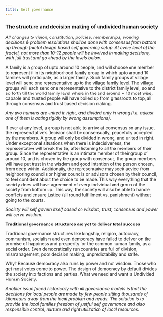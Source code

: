 ```yaml
---
title: Self governance
---
```


### **The structure and decision making of undivided human society**

*All changes to vision, constitution, policies, memberships, working decisions & problem resolutions shall be done with consensus from bottom up through fractal design based self governing setup. At every level of the fractal, not more than 10-12 people will be involved in making decisions, with full trust and go ahead by the levels below.*

A family is a group of upto around 10 people, and will choose one member to represent it in its neighborhood family group in which upto around 10 families will participate, as a larger family. Such family groups at village level will send one representative up to the village family level. The village groups will each send one representative to the district family level, so and so forth till the world family level where in the end around ~ 10 most wise, capable and trusted people will have boiled up from grassroots to top, all through consensus and trust based decision making.

*Any two humans are united in right, and divided only in wrong (i.e. atleast one of them is acting rigidly by wrong assumptions).*

If ever at any level, a group is not able to arrive at consensus on any issue, the represenatative’s decision shall be consensually, peacefully accepted by the members. A group will only be divided in wrong, and united in right. Under exceptional situations when there is indecisiveness, the representative will break the tie, after listening to all the members of their group. Since the representative is an intimate member of their group of around 10, and is chosen by the group with consensus, the group members will have put trust in the wisdom and good intention of the person chosen, from deep within. Additionally, the representative may seek advice from neighboring councils or higher councils or advisors chosen by their council, to feel confident about the choice to be made. This way everything that the society does will have agreement of every individual and group of the society from bottom up. This way, the society will also be able to handle conflicts and ensure justice (all round fulfillment vs. punishment) without going to the courts.

*Society will self govern itself based on wisdom, trust, consensus and power will serve wisdom.*

**Traditional governance structures are yet to deliver total success**

Traditional governance structures like kingship, religion, autocracy, communism, socialism and even democracy have failed to deliver on the promise of happiness and prosperity for the common human family, as a social order. Even democratically run countries are full of division, mismanagement, poor decision making, unpredictability and strife.

Why? Because democracy also runs by power and not wisdom. Those who get most votes come to power. The design of democracy by default divides the society into factions and parties. What we need and want is Undivided Human Society.

*Another issue faced historically with all governance models is that the decisions for local people are made by few people sitting thousands of kilometers away from the local problem and needs. The solution is to provide the local families freedom of justful self governance and also responsible control, nurture and right utilization of local resources.*